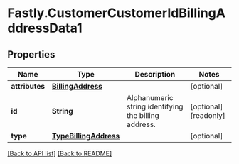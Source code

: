 # Fastly.CustomerCustomerIdBillingAddressData1

## Properties

Name | Type | Description | Notes
------------ | ------------- | ------------- | -------------
**attributes** | [**BillingAddress**](BillingAddress.md) |  | [optional] 
**id** | **String** | Alphanumeric string identifying the billing address. | [optional] [readonly] 
**type** | [**TypeBillingAddress**](TypeBillingAddress.md) |  | [optional] 



[[Back to API list]](../../README.md#endpoints) [[Back to README]](../../README.md)
